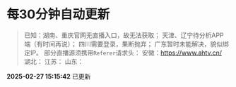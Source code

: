 # 每30分钟自动更新
> 已知：湖南、重庆官网无直播入口，故无法获取；
天津、辽宁待分析APP端（有时间再说）；
四川需要登录，果断抛弃；
广东暂时未能解决，貌似绑定IP。
部分直播源须携带`Referer`请求头：
安徽：https://www.ahtv.cn/
湖北：
江苏：
山东：

**2025-02-27 15:15:42** 已更新